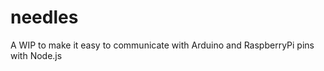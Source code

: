 needles
=======

A WIP to make it easy to communicate with Arduino and RaspberryPi pins with Node.js
